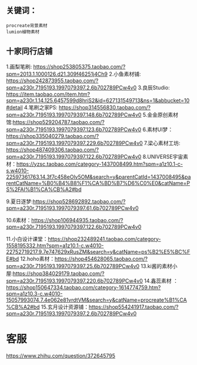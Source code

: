 ## 关键词：
    procreate背景素材 
    lumion植物素材 

## 十家同行店铺
1.画梨笔刷: https://shop253805375.taobao.com/?spm=2013.1.1000126.d21.309f46251j4Ch9
2.小鱼素材铺: https://shop242873955.taobao.com/?spm=a230r.7195193.1997079397.2.6b702789PCw4v0
3.良辰Studio: https://item.taobao.com/item.htm?spm=a230r.1.14.125.6457599d8hriS2&id=627131549713&ns=1&abbucket=10#detail
4.笔刷之家PS: https://shop314556830.taobao.com/?spm=a230r.7195193.1997079397.148.6b702789PCw4v0
5.金金原创素材馆:https://shop529204787.taobao.com/?spm=a230r.7195193.1997079397.123.6b702789PCw4v0
6.素材UI梦：https://shop335040279.taobao.com/?spm=a230r.7195193.1997079397.229.6b702789PCw4v0
7.梁心素材工坊: https://shop487409306.taobao.com/?spm=a230r.7195193.1997079397.122.6b702789PCw4v0
8.UNIVERSE宇宙素材：https://yzsc.taobao.com/category-1437008499.htm?spm=a1z10.1-c-s.w4010-22597361763.14.3f7c458eOlv5OM&search=y&parentCatId=1437008495&parentCatName=%B0%B4%B8%F1%CA%BD%B7%D6%C0%E0&catName=PS%2FAI%B1%CA%CB%A2#bd

9.夏日逐梦:https://shop528692892.taobao.com/?spm=a230r.7195193.1997079397.61.6b702789PCw4v0

10.6素材：https://shop106944935.taobao.com/?spm=a230r.7195193.1997079397.122.6b702789PCw4v0

11.小白设计课堂：https://shop232489241.taobao.com/category-1558195332.htm?spm=a1z10.1-c.w4010-22752719217.9.7e747629xRusZM&search=y&catName=ps%B2%E5%BC%FE#bd
12.hoho素材：https://shop454628065.taobao.com/?spm=a230r.7195193.1997079397.25.6b702789PCw4v0
13.ki酱的素材小屋:https://shop384029179.taobao.com/?spm=a230r.7195193.1997079397.220.6b702789PCw4v0
14.鑫蕊素材 ：https://shop150647334.taobao.com/category-1614774759.htm?spm=a1z10.3-c.w4010-15057993074.7.4e062e81vrdtVM&search=y&catName=procreate%B1%CA%CB%A2#bd
15.玄月设计资源铺：https://shop554241917.taobao.com/?spm=a230r.7195193.1997079397.2.6b702789PCw4v0
# 客服
https://www.zhihu.com/question/372645795